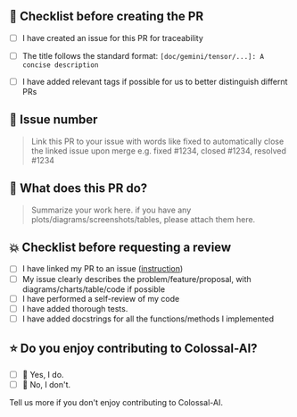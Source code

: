 ## 📌 Checklist before creating the PR

- [ ] I have created an issue for this PR for traceability
- [ ] The title follows the standard format: `[doc/gemini/tensor/...]: A concise description`
- [ ] I have added relevant tags if possible for us to better distinguish differnt PRs


## 🚨 Issue number

> Link this PR to your issue with words like fixed to automatically close the linked issue upon merge
> e.g. fixed #1234, closed #1234, resolved #1234



## 📝 What does this PR do?

> Summarize your work here.
> if you have any plots/diagrams/screenshots/tables, please attach them here.



## 💥 Checklist before requesting a review

- [ ] I have linked my PR to an issue ([instruction](https://docs.github.com/en/issues/tracking-your-work-with-issues/linking-a-pull-request-to-an-issue))
- [ ] My issue clearly describes the problem/feature/proposal, with diagrams/charts/table/code if possible
- [ ] I have performed a self-review of my code
- [ ] I have added thorough tests.
- [ ] I have added docstrings for all the functions/methods I implemented

## ⭐️ Do you enjoy contributing to Colossal-AI?

- [ ] 🌝 Yes, I do.
- [ ] 🌚 No, I don't.

Tell us more if you don't enjoy contributing to Colossal-AI.
